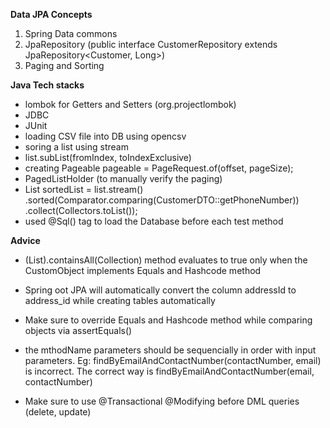 **Data JPA Concepts**
1. Spring Data commons
2. JpaRepository (public interface CustomerRepository extends JpaRepository<Customer, Long>)
3. Paging and Sorting

**Java Tech stacks**

- lombok for Getters and Setters (org.projectlombok)
- JDBC
- JUnit
- loading CSV file into DB using opencsv
- soring a list using stream
- list.subList(fromIndex, toIndexExclusive)
- creating Pageable pageable = PageRequest.of(offset, pageSize);
- PagedListHolder (to manually verify the paging)
- List<CustomerDTO> sortedList = list.stream()
                .sorted(Comparator.comparing(CustomerDTO::getPhoneNumber))
                .collect(Collectors.toList());
- used @Sql() tag to load the Database before each test method


**Advice**
- (List<CustomObject>).containsAll(Collection<CustomObject>) method evaluates to true only 
when the CustomObject implements Equals and Hashcode method
- Spring oot JPA will automatically convert the column addressId to address_id while creating tables automatically
- Make sure to override Equals and Hashcode method while comparing objects via assertEquals()
- the mthodName parameters should be sequencially in order with input parameters. Eg: findByEmailAndContactNumber(contactNumber, email) is incorrect.
The correct way is findByEmailAndContactNumber(email, contactNumber)

- Make sure to use @Transactional @Modifying before DML queries (delete, update)


